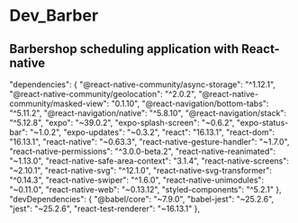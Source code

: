 # Dev_Barber
## Barbershop scheduling application with React-native

"dependencies": {
    "@react-native-community/async-storage": "^1.12.1",
    "@react-native-community/geolocation": "^2.0.2",
    "@react-native-community/masked-view": "0.1.10",
    "@react-navigation/bottom-tabs": "^5.11.2",
    "@react-navigation/native": "^5.8.10",
    "@react-navigation/stack": "^5.12.8",
    "expo": "~39.0.2",
    "expo-splash-screen": "~0.6.2",
    "expo-status-bar": "~1.0.2",
    "expo-updates": "~0.3.2",
    "react": "16.13.1",
    "react-dom": "16.13.1",
    "react-native": "~0.63.3",
    "react-native-gesture-handler": "~1.7.0",
    "react-native-permissions": "^3.0.0-beta.2",
    "react-native-reanimated": "~1.13.0",
    "react-native-safe-area-context": "3.1.4",
    "react-native-screens": "~2.10.1",
    "react-native-svg": "^12.1.0",
    "react-native-svg-transformer": "^0.14.3",
    "react-native-swiper": "^1.6.0",
    "react-native-unimodules": "~0.11.0",
    "react-native-web": "~0.13.12",
    "styled-components": "^5.2.1"
  },
  "devDependencies": {
    "@babel/core": "~7.9.0",
    "babel-jest": "~25.2.6",
    "jest": "~25.2.6",
    "react-test-renderer": "~16.13.1"
  },

